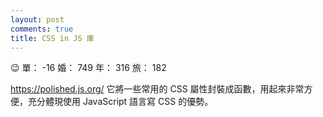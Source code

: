 ```yaml
---
layout: post
comments: true
title: CSS in JS 庫
---
```


:wink: 單： -16 婚： 749 年： 316 旅： 182

https://polished.js.org/
它將一些常用的 CSS 屬性封裝成函數，用起來非常方便，充分體現使用 JavaScript 語言寫 CSS 的優勢。
